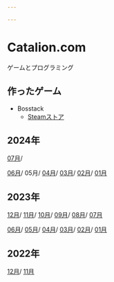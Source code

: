 ```yaml
---

---
```


# Catalion.com

ゲームとプログラミング


## 作ったゲーム

- Bosstack
    - [Steamストア](https://store.steampowered.com/app/2901820/Bosstack/)


## 2024年

[07月](diary/2024-07/)/

[06月](diary/2024-06/)/
05月/
[04月](diary/2024-04/)/
[03月](diary/2024-03/)/
[02月](diary/2024-02/)/
[01月](diary/2024-01/)

## 2023年

[12月](diary/2023-12/)/
[11月](diary/2023-11/)/
[10月](diary/2023-10/)/
[09月](diary/2023-09/)/
[08月](diary/2023-08/)/
[07月](diary/2023-07/)

[06月](diary/2023-06/)/
[05月](diary/2023-05/)/
[04月](diary/2023-04/)/
[03月](diary/2023-03/)/
[02月](diary/2023-02/)/
[01月](diary/2023-01/)

## 2022年
[12月](diary/2022-12/)/
[11月](diary/2022-11/)